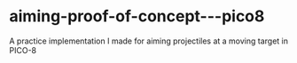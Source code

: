 # aiming-proof-of-concept---pico8
A practice implementation I made for aiming projectiles at a moving target in PICO-8
